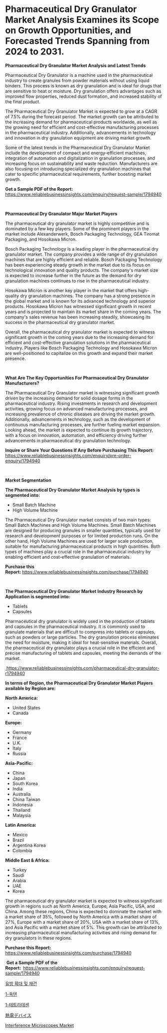 <p><h1>Pharmaceutical Dry Granulator Market Analysis Examines its Scope on Growth Opportunities, and Forecasted Trends Spanning from 2024 to 2031.</h1></p><p><strong>Pharmaceutical Dry Granulator Market Analysis and Latest Trends</strong></p>
<p><p>Pharmaceutical Dry Granulator is a machine used in the pharmaceutical industry to create granules from powder materials without using liquid binders. This process is known as dry granulation and is ideal for drugs that are sensitive to heat or moisture. Dry granulation offers advantages such as improved flow properties, reduced dust formation, and increased stability of the final product.</p><p>The Pharmaceutical Dry Granulator Market is expected to grow at a CAGR of 7.5% during the forecast period. The market growth can be attributed to the increasing demand for pharmaceutical products worldwide, as well as the growing need for efficient and cost-effective manufacturing processes in the pharmaceutical industry. Additionally, advancements in technology and innovation in dry granulation equipment are driving market growth.</p><p>Some of the latest trends in the Pharmaceutical Dry Granulator Market include the development of compact and energy-efficient machines, integration of automation and digitalization in granulation processes, and increasing focus on sustainability and waste reduction. Manufacturers are also focusing on introducing specialized dry granulation machines that cater to specific pharmaceutical requirements, further boosting market growth.</p></p>
<p><strong>Get a Sample PDF of the Report:&nbsp;</strong> <a href="https://www.reliablebusinessinsights.com/enquiry/request-sample/1794940">https://www.reliablebusinessinsights.com/enquiry/request-sample/1794940</a></p>
<p>&nbsp;</p>
<p><strong>Pharmaceutical Dry Granulator Major Market Players</strong></p>
<p><p>The pharmaceutical dry granulator market is highly competitive and is dominated by a few key players. Some of the prominent players in the market include Alexanderwerk, Bosch Packaging Technology, GEA Tiromat Packaging, and Hosokawa Micron. </p><p>Bosch Packaging Technology is a leading player in the pharmaceutical dry granulator market. The company provides a wide range of dry granulation machines that are highly efficient and reliable. Bosch Packaging Technology has been experiencing steady growth in the market due to its focus on technological innovation and quality products. The company's market size is expected to increase further in the future as the demand for dry granulation machines continues to rise in the pharmaceutical industry.</p><p>Hosokawa Micron is another key player in the market that offers high-quality dry granulation machines. The company has a strong presence in the global market and is known for its advanced technology and superior products. Hosokawa Micron has witnessed significant growth in recent years and is projected to maintain its market share in the coming years. The company's sales revenue has been increasing steadily, showcasing its success in the pharmaceutical dry granulator market.</p><p>Overall, the pharmaceutical dry granulator market is expected to witness significant growth in the coming years due to the increasing demand for efficient and cost-effective granulation solutions in the pharmaceutical industry. Players like Bosch Packaging Technology and Hosokawa Micron are well-positioned to capitalize on this growth and expand their market presence.</p></p>
<p>&nbsp;</p>
<p><strong>What Are The Key Opportunities For Pharmaceutical Dry Granulator Manufacturers?</strong></p>
<p><p>The Pharmaceutical Dry Granulator market is witnessing significant growth driven by the increasing demand for solid dosage forms in the pharmaceutical industry. Rising investments in research and development activities, growing focus on advanced manufacturing processes, and increasing prevalence of chronic diseases are driving the market growth. Additionally, advancements in technology, such as the development of continuous manufacturing processes, are further fueling market expansion. Looking ahead, the market is expected to continue its growth trajectory, with a focus on innovation, automation, and efficiency driving further advancements in pharmaceutical dry granulation technology.</p></p>
<p><strong>Inquire or Share Your Questions If Any Before Purchasing This Report:</strong> <a href="https://www.reliablebusinessinsights.com/enquiry/pre-order-enquiry/1794940">https://www.reliablebusinessinsights.com/enquiry/pre-order-enquiry/1794940</a></p>
<p>&nbsp;</p>
<p><strong>Market Segmentation</strong></p>
<p><strong>The Pharmaceutical Dry Granulator Market Analysis by types is segmented into:</strong></p>
<p><ul><li>Small Batch Machine</li><li>High Volume Machine</li></ul></p>
<p><p>The Pharmaceutical Dry Granulator market consists of two main types: Small Batch Machines and High Volume Machines. Small Batch Machines are designed for producing granules in smaller quantities, typically used for research and development purposes or for limited production runs. On the other hand, High Volume Machines are used for larger scale production, suitable for manufacturing pharmaceutical products in high quantities. Both types of machines play a crucial role in the pharmaceutical industry by enabling efficient and cost-effective granulation of materials.</p></p>
<p><strong>Purchase this Report:&nbsp;</strong><a href="https://www.reliablebusinessinsights.com/purchase/1794940">https://www.reliablebusinessinsights.com/purchase/1794940</a></p>
<p>&nbsp;</p>
<p><strong>The Pharmaceutical Dry Granulator Market Industry Research by Application is segmented into:</strong></p>
<p><ul><li>Tablets</li><li>Capsules</li></ul></p>
<p><p>Pharmaceutical dry granulator is widely used in the production of tablets and capsules in the pharmaceutical industry. It is commonly used to granulate materials that are difficult to compress into tablets or capsules, such as powders or large particles. The dry granulation process eliminates the need for moisture, making it ideal for heat-sensitive materials. Overall, the pharmaceutical dry granulator plays a crucial role in the efficient and precise manufacturing of tablets and capsules, meeting the demands of the market.</p></p>
<p><a href="https://www.reliablebusinessinsights.com/pharmaceutical-dry-granulator-r1794940">&nbsp;https://www.reliablebusinessinsights.com/pharmaceutical-dry-granulator-r1794940</a></p>
<p><strong>In terms of Region, the Pharmaceutical Dry Granulator Market Players available by Region are:</strong></p>
<p>
    <p> <strong> North America: </strong>
        <ul>
            <li>United States</li>
            <li>Canada</li>
        </ul>
        </p> 
    <p> <strong> Europe: </strong>
        <ul>
            <li>Germany</li>
            <li>France</li>
            <li>U.K.</li>
            <li>Italy</li>
            <li>Russia</li>
        </ul>
        </p> 
    <p> <strong> Asia-Pacific: </strong>
        <ul>
            <li>China</li>
            <li>Japan</li>
            <li>South Korea</li>
            <li>India</li>
            <li>Australia</li>
            <li>China Taiwan</li>
            <li>Indonesia</li>
            <li>Thailand</li>
            <li>Malaysia</li>
        </ul>
        </p> 
    <p> <strong> Latin America: </strong>
        <ul>
            <li>Mexico</li>
            <li>Brazil</li>
            <li>Argentina Korea</li>
            <li>Colombia</li>
        </ul>
        </p> 
    <p> <strong> Middle East & Africa: </strong>
        <ul>
            <li>Turkey</li>
            <li>Saudi</li>
            <li>Arabia</li>
            <li>UAE</li>
            <li>Korea</li>
        </ul>
    </p>
    </p>
<p><p>The pharmaceutical dry granulator market is expected to witness significant growth in regions such as North America, Europe, Asia Pacific, USA, and China. Among these regions, China is expected to dominate the market with a market share of 35%, followed by North America with a market share of 27%, Europe with a market share of 20%, USA with a market share of 13%, and Asia Pacific with a market share of 5%. This growth can be attributed to increasing pharmaceutical manufacturing activities and rising demand for dry granulators in these regions.</p></p>
<p><strong>Purchase this Report: </strong><a href="https://www.reliablebusinessinsights.com/purchase/1794940">https://www.reliablebusinessinsights.com/purchase/1794940</a></p>
<p>&nbsp;<strong>Get a Sample PDF of the Report:&nbsp;&nbsp;</strong><a href="https://www.reliablebusinessinsights.com/enquiry/request-sample/1794940">https://www.reliablebusinessinsights.com/enquiry/request-sample/1794940</a></p>
<p><strong></strong></p>
<p><p><a href="https://medium.com/@emmettsaynford43546/%EA%B8%80%EB%A1%9C%EB%B2%8C-%EC%9C%A0%EB%B0%A9-%ED%99%95%EB%8C%80-%EB%B0%8F-%EC%9E%AC%EA%B1%B4-%EC%8B%9C%EC%9E%A5-%EC%A0%9C%ED%92%88-%EC%9C%A0%ED%98%95-%EC%9D%91%EC%9A%A9-%EB%B6%84%EC%95%BC-%EC%A7%80%EC%97%AD-%EB%B0%8F-%EA%B8%B0%EC%97%85%EB%B3%84-%EC%82%B0%EC%97%85-%EC%84%B8%EA%B7%B8%EB%A8%BC%ED%8A%B8-%EC%A0%84%EB%A7%9D-%EC%8B%9C%EC%9E%A5-%ED%8F%89%EA%B0%80-%EA%B2%BD%EC%9F%81-%EC%83%81%ED%99%A9-%ED%8A%B8%EB%A0%8C%EB%93%9C-%EB%B0%8F-%EC%98%88%EC%B8%A1-2024-2031-66293159520c">유방 확대 및 재건</a></p><p><a href="https://github.com/vdhdwjyp90142/Market-Research-Report-List-2/blob/main/4147097168219.md">1-옥텐</a></p><p><a href="https://github.com/langcat852024/Market-Research-Report-List-1/blob/main/9459946168218.md">1-테트라데센</a></p><p><a href="https://github.com/CloydAbbott2023/Market-Research-Report-List-2/blob/main/8206161156979.md">熱電デバイス</a></p><p><a href="https://github.com/sardarp081/Market-Research-Report-List-1/blob/main/interference-microscopes-market.md">Interference Microscopes Market</a></p></p>